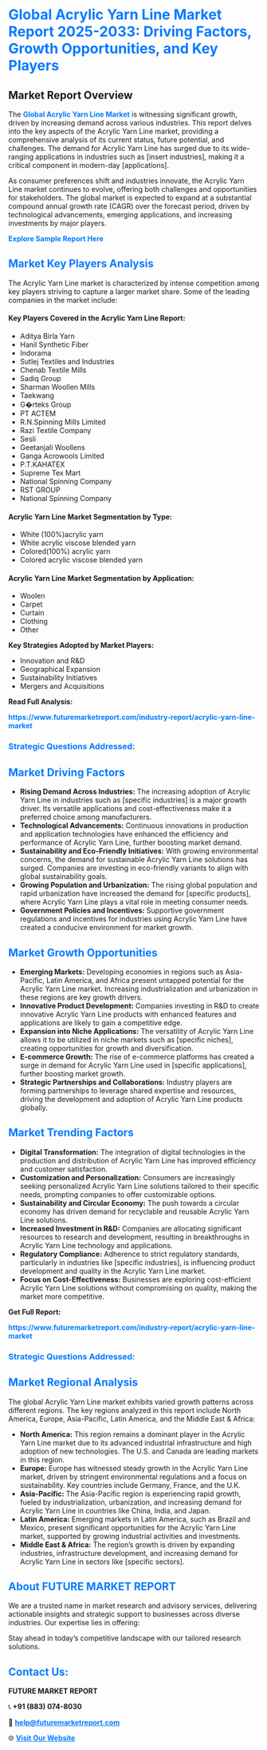 <h1 style="color: #007BFF;">Global Acrylic Yarn Line Market Report 2025-2033: Driving Factors, Growth Opportunities, and Key Players</h1>

<section id="overview">
<h2>Market Report Overview</h2>
<p>The <a href="https://www.futuremarketreport.com/industry-report/acrylic-yarn-line-market" style="color: #007BFF; text-decoration: none;"><strong>Global Acrylic Yarn Line Market</strong></a> is witnessing significant growth, driven by increasing demand across various industries. This report delves into the key aspects of the Acrylic Yarn Line market, providing a comprehensive analysis of its current status, future potential, and challenges. The demand for Acrylic Yarn Line has surged due to its wide-ranging applications in industries such as [insert industries], making it a critical component in modern-day [applications].</p>
<p>As consumer preferences shift and industries innovate, the Acrylic Yarn Line market continues to evolve, offering both challenges and opportunities for stakeholders. The global market is expected to expand at a substantial compound annual growth rate (CAGR) over the forecast period, driven by technological advancements, emerging applications, and increasing investments by major players.</p>
</section>

<section id="overview">
<p><a href="https://www.futuremarketreport.com/request-sample/reportId=85852" style="color: #007BFF; text-decoration: none;"><strong>Explore Sample Report Here</strong></a></p>
</section>

<section id="key-players">
<h2 style="color: #007BFF;">Market Key Players Analysis</h2>
<p>The Acrylic Yarn Line market is characterized by intense competition among key players striving to capture a larger market share. Some of the leading companies in the market include:</p>
<h4>Key Players Covered in the Acrylic Yarn Line Report:</h4>
<ul><li>Aditya Birla Yarn</li><li>Hanil Synthetic Fiber</li><li>Indorama</li><li>Sutlej Textiles and Industries</li><li>Chenab Textile Mills</li><li>Sadiq Group</li><li>Sharman Woollen Mills</li><li>Taekwang</li><li>G�rteks Group</li><li>PT ACTEM</li><li>R.N.Spinning Mills Limited</li><li>Razi Textile Company</li><li>Sesli</li><li>Geetanjali Woollens</li><li>Ganga Acrowools Limited</li><li>P.T.KAHATEX</li><li>Supreme Tex Mart</li><li>National Spinning Company</li><li>RST GROUP</li><li>National Spinning Company</li></ul>
<h4>Acrylic Yarn Line Market Segmentation by Type:</h4>
<ul><li>White (100%)acrylic yarn</li><li>White acrylic viscose blended yarn</li><li>Colored(100%) acrylic yarn</li><li>Colored acrylic viscose blended yarn</li></ul>

<h4>Acrylic Yarn Line Market Segmentation by Application:</h4>
<ul><li>Woolen</li><li>Carpet</li><li>Curtain</li><li>Clothing</li><li>Other</li></ul>
<p><strong>Key Strategies Adopted by Market Players:</strong></p>
<ul>
<li>Innovation and R&D</li>
<li>Geographical Expansion</li>
<li>Sustainability Initiatives</li>
<li>Mergers and Acquisitions</li>
</ul>
</section>

<section>
<p><strong>Read Full Analysis: </strong></p><a href="https://www.futuremarketreport.com/industry-report/acrylic-yarn-line-market" style="color: #007BFF; text-decoration: none;"><strong>https://www.futuremarketreport.com/industry-report/acrylic-yarn-line-market</strong></a>
<h3 style="color: #007BFF;">Strategic Questions Addressed:</h3>
</section>

<section id="driving-factors">
<h2 style="color: #007BFF;">Market Driving Factors</h2>
<ul>
<li><strong>Rising Demand Across Industries:</strong> The increasing adoption of Acrylic Yarn Line in industries such as [specific industries] is a major growth driver. Its versatile applications and cost-effectiveness make it a preferred choice among manufacturers.</li>
<li><strong>Technological Advancements:</strong> Continuous innovations in production and application technologies have enhanced the efficiency and performance of Acrylic Yarn Line, further boosting market demand.</li>
<li><strong>Sustainability and Eco-Friendly Initiatives:</strong> With growing environmental concerns, the demand for sustainable Acrylic Yarn Line solutions has surged. Companies are investing in eco-friendly variants to align with global sustainability goals.</li>
<li><strong>Growing Population and Urbanization:</strong> The rising global population and rapid urbanization have increased the demand for [specific products], where Acrylic Yarn Line plays a vital role in meeting consumer needs.</li>
<li><strong>Government Policies and Incentives:</strong> Supportive government regulations and incentives for industries using Acrylic Yarn Line have created a conducive environment for market growth.</li>
</ul>
</section>

<section id="growth-opportunities">
<h2 style="color: #007BFF;">Market Growth Opportunities</h2>
<ul>
<li><strong>Emerging Markets:</strong> Developing economies in regions such as Asia-Pacific, Latin America, and Africa present untapped potential for the Acrylic Yarn Line market. Increasing industrialization and urbanization in these regions are key growth drivers.</li>
<li><strong>Innovative Product Development:</strong> Companies investing in R&D to create innovative Acrylic Yarn Line products with enhanced features and applications are likely to gain a competitive edge.</li>
<li><strong>Expansion into Niche Applications:</strong> The versatility of Acrylic Yarn Line allows it to be utilized in niche markets such as [specific niches], creating opportunities for growth and diversification.</li>
<li><strong>E-commerce Growth:</strong> The rise of e-commerce platforms has created a surge in demand for Acrylic Yarn Line used in [specific applications], further boosting market growth.</li>
<li><strong>Strategic Partnerships and Collaborations:</strong> Industry players are forming partnerships to leverage shared expertise and resources, driving the development and adoption of Acrylic Yarn Line products globally.</li>
</ul>
</section>

<section id="trending-factors">
<h2 style="color: #007BFF;">Market Trending Factors</h2>
<ul>
<li><strong>Digital Transformation:</strong> The integration of digital technologies in the production and distribution of Acrylic Yarn Line has improved efficiency and customer satisfaction.</li>
<li><strong>Customization and Personalization:</strong> Consumers are increasingly seeking personalized Acrylic Yarn Line solutions tailored to their specific needs, prompting companies to offer customizable options.</li>
<li><strong>Sustainability and Circular Economy:</strong> The push towards a circular economy has driven demand for recyclable and reusable Acrylic Yarn Line solutions.</li>
<li><strong>Increased Investment in R&D:</strong> Companies are allocating significant resources to research and development, resulting in breakthroughs in Acrylic Yarn Line technology and applications.</li>
<li><strong>Regulatory Compliance:</strong> Adherence to strict regulatory standards, particularly in industries like [specific industries], is influencing product development and quality in the Acrylic Yarn Line market.</li>
<li><strong>Focus on Cost-Effectiveness:</strong> Businesses are exploring cost-efficient Acrylic Yarn Line solutions without compromising on quality, making the market more competitive.</li>
</ul>
</section>

<section>
<p><strong>Get Full Report: </strong></p><a href="https://www.futuremarketreport.com/industry-report/acrylic-yarn-line-market" style="color: #007BFF; text-decoration: none;"><strong>https://www.futuremarketreport.com/industry-report/acrylic-yarn-line-market</strong></a>
<h3 style="color: #007BFF;">Strategic Questions Addressed:</h3>
</section>


<section id="regional-analysis">
<h2 style="color: #007BFF;">Market Regional Analysis</h2>
<p>The global Acrylic Yarn Line market exhibits varied growth patterns across different regions. The key regions analyzed in this report include North America, Europe, Asia-Pacific, Latin America, and the Middle East & Africa:</p>
<ul>
<li><strong>North America:</strong> This region remains a dominant player in the Acrylic Yarn Line market due to its advanced industrial infrastructure and high adoption of new technologies. The U.S. and Canada are leading markets in this region.</li>
<li><strong>Europe:</strong> Europe has witnessed steady growth in the Acrylic Yarn Line market, driven by stringent environmental regulations and a focus on sustainability. Key countries include Germany, France, and the U.K.</li>
<li><strong>Asia-Pacific:</strong> The Asia-Pacific region is experiencing rapid growth, fueled by industrialization, urbanization, and increasing demand for Acrylic Yarn Line in countries like China, India, and Japan.</li>
<li><strong>Latin America:</strong> Emerging markets in Latin America, such as Brazil and Mexico, present significant opportunities for the Acrylic Yarn Line market, supported by growing industrial activities and investments.</li>
<li><strong>Middle East & Africa:</strong> The region’s growth is driven by expanding industries, infrastructure development, and increasing demand for Acrylic Yarn Line in sectors like [specific sectors].</li>
</ul>
</section>

<footer>
<h2 style="color: #007BFF;">About FUTURE MARKET REPORT</h2>
<p>We are a trusted name in market research and advisory services, delivering actionable insights and strategic support to businesses across diverse industries. Our expertise lies in offering:</p>

<p>Stay ahead in today’s competitive landscape with our tailored research solutions.</p>

<h2 style="color: #007BFF;">Contact Us:</h2>
<p><strong>FUTURE MARKET REPORT</strong></p>
<p>📞 <strong>+91 (883) 074-8030</strong></p>
<p>📧 <strong><a href="mailto:help@futuremarketreport.com" style="color: #007BFF;">help@futuremarketreport.com</a></strong></p>
<p>🌐 <strong><a href="https://www.futuremarketreport.com/" style="color: #007BFF;">Visit Our Website</a></strong></p>
</footer>